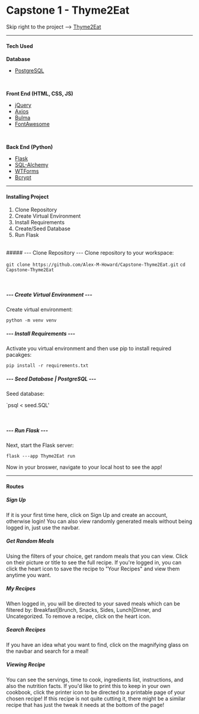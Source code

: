 # Capstone 1 - Thyme2Eat
Skip right to the project --> [Thyme2Eat](https://thyme2eat.up.railway.app)
<hr>

#### Tech Used
**Database**
* [PostgreSQL](https://www.postgresql.org/)
<br>

**Front End (HTML, CSS, JS)**
* [jQuery](https://api.jquery.com/)
* [Axios](https://axios-http.com/)
* [Bulma](https://bulma.io) 
* [FontAwesome](https://fontawesome.com/)

<br>

**Back End (Python)**
* [Flask](https://flask.palletsprojects.com/en/2.2.x/)
* [SQL-Alchemy](https://flask-sqlalchemy.palletsprojects.com/)
* [WTForms](https://wtforms.readthedocs.io/en/3.0.x/)
* [Bcrypt](https://github.com/pyca/bcrypt/)

<hr>

#### Installing Project
1. Clone Repository
2. Create Virtual Environment
3. Install Requirements
4. Create/Seed Database
5. Run Flask

<br>
##### --- Clone Repository ---
Clone repository to your workspace:

`git clone https://github.com/Alex-M-Howard/Capstone-Thyme2Eat.git`
`cd Capstone-Thyme2Eat`

<br>

##### --- Create Virtual Environment ---
Create virtual environment:

`python -m venv venv`
<br>

##### --- Install Requirements ---
Activate you virtual environment and then use pip to install required pacakges:

`pip install -r requirements.txt`
<br>

##### --- Seed Database | PostgreSQL ---
Seed database:

`psql < seed.SQL'

<br>

##### --- Run Flask ---
Next, start the Flask server:

`flask ---app Thyme2Eat run`

Now in your broswer, navigate to your local host to see the app!

<hr>

#### Routes 
##### Sign Up
If it is your first time here, click on Sign Up and create an account, otherwise login! You can also view randomly generated meals without being logged in, just use the navbar.
<br>

##### Get Random Meals
Using the filters of your choice, get random meals that you can view. Click on their picture or title to see the full recipe. If you're logged in, you can click the heart icon to save the recipe to "Your Recipes" and view them anytime you want. 
<br>

##### My Recipes
When logged in, you will be directed to your saved meals which can be filtered by: Breakfast|Brunch, Snacks, Sides, Lunch|Dinner, and Uncategorized. To remove a recipe, click on the heart icon.
<br>

##### Search Recipes
If you have an idea what you want to find, click on the magnifying glass on the navbar and search for a meal!
<br>

##### Viewing Recipe
You can see the servings, time to cook, ingredients list, instructions, and also the nutrition facts. If you'd like to print this to keep in your own cookbook, click the printer icon to be directed to a printable page of your chosen recipe! If this recipe is not quite cutting it, there might be a similar recipe that has just the tweak it needs at the bottom of the page!

